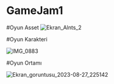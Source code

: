 # GameJam1
 #Oyun Asset
![Ekran_Alnts_2](https://github.com/emreakbasss/GameJam1/assets/115668315/e9cb4384-c0fc-4399-8bd5-913ba62e7d27)

#Oyun Karakteri

![IMG_0883](https://github.com/emreakbasss/GameJam1/assets/115668315/e5e9eade-4e5d-4a78-a1d2-bad44cc1ccef)

#Oyun Ortamı

![Ekran_goruntusu_2023-08-27_225142](https://github.com/emreakbasss/GameJam1/assets/115668315/b2e9d2a0-3fdb-4728-ac16-6dfcf9d5c809)

